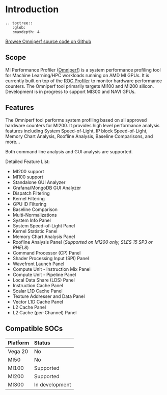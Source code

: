 # Introduction

```eval_rst
.. toctree::
   :glob:
   :maxdepth: 4
```

[Browse Omniperf source code on Github](https://github.com/AMDResearch/omniperf)

## Scope

MI Performance Profiler ([Omniperf](https://github.com/AMDResearch/omniperf)) is a system performance profiling tool for Machine Learning/HPC workloads running on AMD MI GPUs. It is currently built on top of the [ROC Profiler](https://github.com/ROCm-Developer-Tools/rocprofiler) to monitor hardware performance counters. The Omniperf tool primarily targets MI100 and MI200 silicon. Development is in progress to support MI300 and NAVI GPUs. 

## Features

The Omniperf tool performs system profiling based on all approved hardware counters for MI200. It provides high level performance analysis features including System Speed-of-Light, IP block Speed-of-Light, Memory Chart Analysis, Roofline Analysis, Baseline Comparisons, and more... 
  
Both command line analysis and GUI analysis are supported. 

Detailed Feature List:
- MI200 support
- MI100 support
- Standalone GUI Analyzer
- Grafana/MongoDB GUI Analyzer
- Dispatch Filtering
- Kernel Filtering
- GPU ID Filtering
- Baseline Comparison
- Multi-Normalizations
- System Info Panel
- System Speed-of-Light Panel
- Kernel Statistic Panel
- Memory Chart Analysis Panel
- Roofline Analysis Panel (*Supported on MI200 only, SLES 15 SP3 or RHEL8*)
- Command Processor (CP) Panel
- Shader Processing Input (SPI) Panel
- Wavefront Launch Panel
- Compute Unit - Instruction Mix Panel
- Compute Unit - Pipeline Panel
- Local Data Share (LDS) Panel
- Instruction Cache Panel
- Scalar L1D Cache Panel
- Texture Addresser and Data Panel
- Vector L1D Cache Panel
- L2 Cache Panel
- L2 Cache (per-Channel) Panel

## Compatible SOCs

| Platform | Status         |
| :------- | :------------- |
| Vega 20  | No             |
| MI50     | No             |
| MI100    | Supported      |
| MI200    | Supported      |
| MI300    | In development |

